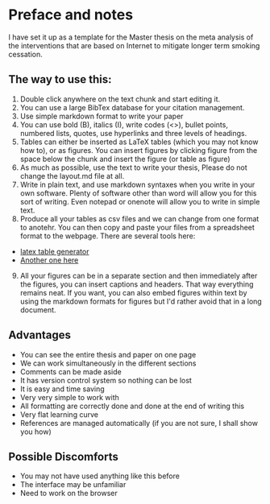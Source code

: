 # Preface and notes

I have set it up as a template for the Master thesis on the meta analysis of the interventions that are based on Internet to mitigate longer term smoking cessation.

## The way to use this:

1. Double click anywhere on the text chunk and start editing it.
2. You can use a large BibTex database for your citation management.
3. Use simple markdown format to write your paper
4. You can use bold (B), italics (I), write codes (<>), bullet points, numbered lists, quotes, use hyperlinks and three levels of headings.
5. Tables can either be inserted as LaTeX tables (which you may not know how to), or as figures. You can insert figures by clicking figure from the space below the chunk and insert the figure (or table as figure)
6. As much as possible, use the text to write your thesis, Please do not change the layout.md file at all. 
7. Write in plain text, and use markdown syntaxes when you write in your own software. Plenty of software other than word will allow you for this sort of writing. Even notepad or onenote will allow you to write in simple text. 
8. Produce all your tables as csv files and we can change from one format to anotehr. You can then copy and paste your files from a spreadsheet format to the webpage. There are several tools here:

* [latex table generator](http://www.tablesgenerator.com)
* [Another one here](http://ericwood.org/excel2latex/)

9. All your figures can be in a separate section and then immediately after the figures, you can insert captions and headers. That way everything remains neat. If you want, you can also embed figures within text by using the markdown formats for figures but I'd rather avoid that in a long document. 


## Advantages
* You can see the entire thesis and paper on one page
* We can work simultaneously in the different sections
* Comments can be made aside
* It has version control system so nothing can be lost
* It is easy and time saving
* Very very simple to work with
* All formatting are correctly done and done at the end of writing this
* Very flat learning curve
* References are managed automatically (if you are not sure, I shall show you how)

## Possible Discomforts

* You may not have used anything like this before
* The interface may be unfamiliar
* Need to work on the browser
    